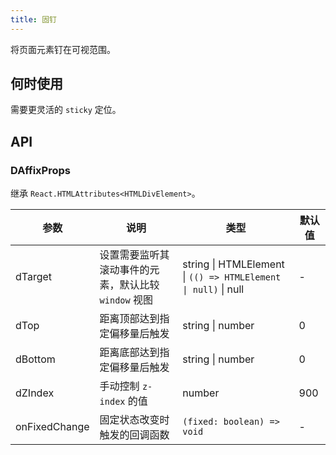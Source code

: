 ```yaml
---
title: 固钉
---
```


将页面元素钉在可视范围。

## 何时使用

需要更灵活的 `sticky` 定位。

## API

### DAffixProps

继承 `React.HTMLAttributes<HTMLDivElement>`。

<!-- prettier-ignore-start -->
| 参数 | 说明 | 类型 | 默认值 | 
| --- | --- | --- | --- | 
| dTarget | 设置需要监听其滚动事件的元素，默认比较 `window` 视图 | string \| HTMLElement \| `(() => HTMLElement \| null)` \| null | - |
| dTop | 距离顶部达到指定偏移量后触发 | string \| number | 0 |
| dBottom | 距离底部达到指定偏移量后触发 | string \| number | 0 |
| dZIndex | 手动控制 `z-index` 的值 | number | 900 |
| onFixedChange | 固定状态改变时触发的回调函数 | `(fixed: boolean) => void` | - | 
<!-- prettier-ignore-end -->
